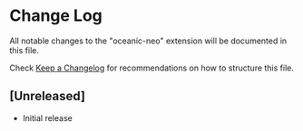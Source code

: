 # Change Log

All notable changes to the "oceanic-neo" extension will be documented in this file.

Check [Keep a Changelog](http://keepachangelog.com/) for recommendations on how to structure this file.

## [Unreleased]

- Initial release
